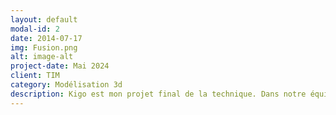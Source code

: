 ```yaml
---
layout: default
modal-id: 2
date: 2014-07-17
img: Fusion.png
alt: image-alt
project-date: Mai 2024
client: TIM
category: Modélisation 3d
description: Kigo est mon projet final de la technique. Dans notre équipe de 5, chaque personne avait des tâches différentes et j'ai eu celle de créer les modèles 3d du jeu. Je me suis inspiré du style visuel néon rétro des années 80 pour mes créations.   <a href="https://youtu.be/WNcLQIxaG8I?si=wOI4-IhBXHl5Dkjo"> Kigo</a>
---
```

